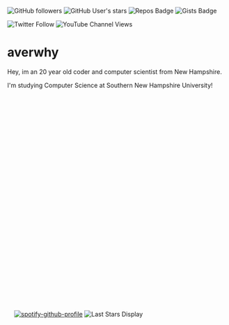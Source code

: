 ![GitHub followers](https://img.shields.io/github/followers/averwhy?style=flat-square)
![GitHub User's stars](https://img.shields.io/github/stars/averwhy?affiliations=OWNER%2CCOLLABORATOR%2CORGANIZATION_MEMBER&style=flat-square)
![Repos Badge](https://badges.pufler.dev/repos/averwhy?style=flat-square)
![Gists Badge](https://badges.pufler.dev/gists/averwhy?style=flat-square)


![Twitter Follow](https://img.shields.io/twitter/follow/averwhy2?style=social)
![YouTube Channel Views](https://img.shields.io/youtube/channel/views/UCJvLjZ1F0VoNLC3t_bu5klw?style=social)

# averwhy
Hey, im an 20 year old coder and computer scientist from New Hampshire.

I'm studying Computer Science at Southern New Hampshire University!


<dl><dd><dl><dd><dl><dd><dl><dd><dl><dd><dl><dd><dl><dd><dl><dd><dl><dd><dl><dd><dl><dd><dl><dd><dl><dd><dl><dd><dl><dd><dl><dd><dl><dd><dl><dd><dl><dd><dl><dd><dl><dd><dl><dd><dl><dd><dl><dd>
My recently starred projects ⬇️
</dd></dl></dd></dl></dd></dl></dd></dl></dd></dl></dd></dl></dd></dl></dd></dl></dd></dl></dd></dl></dd></dl></dd></dl></dd></dl></dd></dl></dd></dl></dd></dl></dd></dl></dd></dl></dd></dl></dd></dl></dd></dl></dd></dl></dd></dl></dd></dl>
‎
‎

‎
‎
‎
‎
[![spotify-github-profile](https://spotify-github-profile.kittinanx.com/api/view?uid=averwhy&cover_image=true&theme=default&show_offline=false&background_color=121212&interchange=true&bar_color=53b14f&bar_color_cover=false)](https://spotify-github-profile.kittinanx.com/api/view?uid=averwhy&redirect=true) ![Last Stars Display](https://badges.pufler.dev/last-stars/averwhy?count=4&padding=15&perRow=1)

